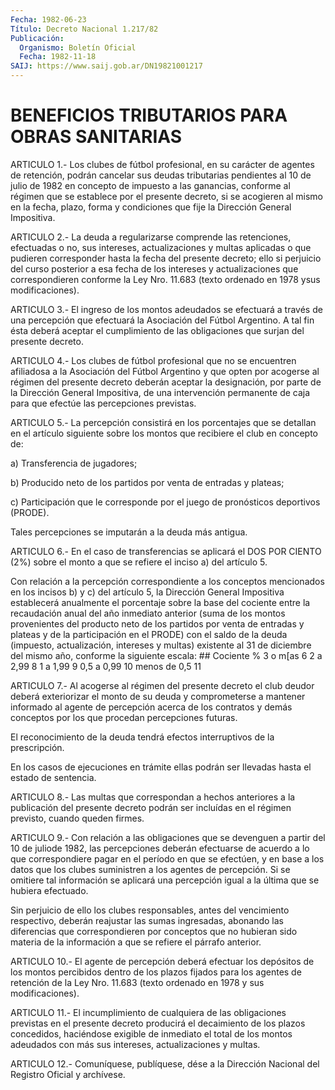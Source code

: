 ```yaml
---
Fecha: 1982-06-23
Título: Decreto Nacional 1.217/82
Publicación:
  Organismo: Boletín Oficial
  Fecha: 1982-11-18
SAIJ: https://www.saij.gob.ar/DN19821001217
---
```

# BENEFICIOS TRIBUTARIOS PARA OBRAS SANITARIAS

<a id="1"></a>
ARTICULO  1.- Los clubes de fútbol profesional, en su carácter de agentes de retención,  podrán  cancelar  sus  deudas tributarias pendientes  al  10 de julio de 1982 en concepto de impuesto  a  las ganancias, conforme  al  régimen  que  se establece por el presente decreto,  si  se acogieren al mismo en la  fecha,  plazo,  forma  y condiciones que fije la Dirección General Impositiva.

<a id="2"></a>
ARTICULO 2.- La deuda a regularizarse comprende las retenciones,  efectuadas  o  no,  sus  intereses, actualizaciones y multas aplicadas o que pudieren corresponder  hasta  la  fecha  del presente  decreto;  ello  si  perjuicio  del  curso posterior a esa fecha  de  los  intereses  y  actualizaciones  que  correspondieren conforme    la  Ley  Nro.  11.683  (texto  ordenado  en  1978  ysus modificaciones).

<a id="3"></a>
ARTICULO 3.- El ingreso de los montos adeudados se efectuará a través  de  una  percepción  que efectuará la Asociación del Fútbol Argentino. A tal fin ésta deberá  aceptar  el  cumplimiento  de las obligaciones que surjan del presente decreto.

<a id="4"></a>
ARTICULO  4.-  Los  clubes  de  fútbol  profesional  que no se encuentren  afiliadosa a la Asociación del Fútbol Argentino  y  que opten por acogerse  al régimen del presente decreto deberán aceptar la designación, por parte  de  la  Dirección General Impositiva, de una  intervención  permanente  de  caja    para   que  efectúe  las percepciones previstas.

<a id="5"></a>
ARTICULO 5.- La percepción consistirá en los porcentajes que se detallan  en  el  artículo siguiente sobre los montos que recibiere el club en concepto de:

a) Transferencia de jugadores;

b) Producido neto de  los partidos por venta de entradas y plateas;

c) Participación que le  corresponde  por  el  juego de pronósticos deportivos (PRODE).

Tales percepciones se imputarán a la deuda más antigua.

<a id="6"></a>
ARTICULO  6.-  En el caso de transferencias se aplicará el DOS POR CIENTO (2%) sobre  el  monto  a que se refiere el inciso a) del artículo 5.

Con  relación  a  la  percepción correspondiente  a  los  conceptos mencionados en los incisos  b)  y  c)  del artículo 5, la Dirección General Impositiva establecerá anualmente  el  porcentaje  sobre la base  del  cociente  entre  la  recaudación anual del año inmediato anterior (suma de los montos provenientes  del producto neto de los partidos por venta de entradas y plateas y de  la  participación en el  PRODE)  con  el  saldo  de  la  deuda (impuesto, actualización, intereses y multas) existente al 31 de  diciembre  del  mismo  año, conforme la siguiente escala: ##           Cociente                     %           3 o m[as                     6           2 a 2,99                     8           1 a 1,99                     9         0,5 a 0,99                    10          menos de 0,5                  11

<a id="7"></a>
ARTICULO  7.-  Al  acogerse al régimen del presente decreto el club deudor deberá exteriorizar el monto de su deuda y comprometerse a mantener  informado  al agente de percepción acerca de los contratos y demás conceptos por los que procedan percepciones futuras.

El reconocimiento de la deuda tendrá efectos  interruptivos  de  la prescripción.

En  los  casos  de ejecuciones en trámite ellas podrán ser llevadas hasta el estado de sentencia.

<a id="8"></a>
ARTICULO 8.- Las multas que correspondan a hechos anteriores a la publicación  del  presente  decreto  podrán  ser incluídas en el régimen previsto, cuando queden firmes.

<a id="9"></a>
ARTICULO 9.- Con relación a las obligaciones que se devenguen a partir  del 10 de juliode 1982, las percepciones deberán efectuarse de acuerdo  a  lo  que correspondiere pagar en el período en que se efectúen, y en base  a  los  datos que los clubes suministren a los agentes de percepción. Si se omitiere  tal  información se aplicará una  percepción  igual a la última que se hubiera  efectuado.

Sin  perjuicio  de  ello    los   clubes  responsables,  antes  del vencimiento  respectivo, deberán reajustar  las  sumas  ingresadas, abonando las diferencias  que  correspondieren por conceptos que no hubieran  sido  materia  de la información  a  que  se  refiere  el párrafo anterior.

<a id="10"></a>
ARTICULO  10.-  El  agente  de  percepción deberá efectuar los depósitos de los montos percibidos dentro  de  los  plazos  fijados para  los  agentes  de  retención  de  la  Ley  Nro.  11.683 (texto ordenado en 1978 y sus modificaciones).

<a id="11"></a>
ARTICULO 11.- El incumplimiento de cualquiera de las obligaciones    previstas  en  el  presente  decreto  producirá  el decaimiento  de  los  plazos  concedidos,  haciéndose  exigible  de inmediato el total  de  los montos adeudados con más sus intereses, actualizaciones y multas.

<a id="12"></a>
ARTICULO  12.-  Comuníquese,  publíquese,  dése a la Dirección Nacional del Registro Oficial y archívese.
